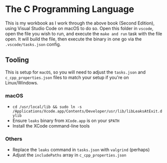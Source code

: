 # The C Programming Language

This is my workbook as I work through the above book (Second Edition), using Visual Studio Code on macOS to do so. Open this folder in `vscode`, open the file you wish to run, and execute the `make and run` task with the file open. It will build the file, then execute the binary in one go via the `.vscode/tasks.json` config.

## Tooling

This is setup for `macOS`, so you will need to adjust the `tasks.json` and `c_cpp_properties.json` files to match your setup if you're on Linux/Windows.

### macOS
- `cd /usr/local/lib && sudo ln -s /Applications/Xcode.app/Contents/Developer/usr/lib/libLeaksAtExit.dylib`
- Ensure `leaks` binary from `XCode.app` is on your `$PATH`
- Install the XCode command-line tools

### Others
- Replace the `leaks` command in `tasks.json` with `valgrind` (perhaps)
- Adjust the `includePaths` array in `c_cpp_properties.json`
